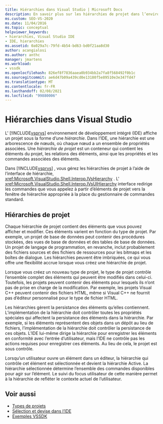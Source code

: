 ```yaml
---
title: Hiérarchies dans Visual Studio | Microsoft Docs
description: En savoir plus sur les hiérarchies de projet dans l’environnement de développement intégré (IDE) de Visual Studio qui contiennent des éléments de projet et leurs propriétés associées.
ms.custom: SEO-VS-2020
ms.date: 11/04/2016
ms.topic: conceptual
helpviewer_keywords:
- hierarchies, Visual Studio IDE
- IDE, hierarchies
ms.assetid: 0a029a7c-79fd-4b54-bd63-bd0f21aa8d30
author: acangialosi
ms.author: anthc
manager: jmartens
ms.workload:
- vssdk
ms.openlocfilehash: 826ef8f7836aaea0b934bb2a7fa8f568492f0b1c
ms.sourcegitcommit: ae6d47b09a439cd0e13180f5e89510e3e347fd47
ms.translationtype: MT
ms.contentlocale: fr-FR
ms.lasthandoff: 02/08/2021
ms.locfileid: "99880006"
---
```

# <a name="hierarchies-in-visual-studio"></a>Hiérarchies dans Visual Studio
L' [!INCLUDE[vsprvs](../../code-quality/includes/vsprvs_md.md)] environnement de développement intégré (IDE) affiche un projet sous la forme d’une *hiérarchie*. Dans l’IDE, une hiérarchie est une arborescence de nœuds, où chaque nœud a un ensemble de propriétés associées. Une *hiérarchie de projet* est un conteneur qui contient les éléments du projet, les relations des éléments, ainsi que les propriétés et les commandes associées des éléments.

 Dans [!INCLUDE[vsprvs](../../code-quality/includes/vsprvs_md.md)] , vous gérez les hiérarchies de projet à l’aide de l’interface de hiérarchie, <xref:Microsoft.VisualStudio.Shell.Interop.IVsHierarchy> . L' <xref:Microsoft.VisualStudio.Shell.Interop.IVsUIHierarchy> interface redirige les commandes que vous appelez à partir d’éléments de projet vers la fenêtre de hiérarchie appropriée à la place du gestionnaire de commandes standard.

## <a name="project-hierarchies"></a>Hiérarchies de projet
 Chaque hiérarchie de projet contient des éléments que vous pouvez afficher et modifier. Ces éléments varient en fonction du type de projet. Par exemple, un projet de base de données peut contenir des procédures stockées, des vues de base de données et des tables de base de données. Un projet de langage de programmation, en revanche, inclut probablement des fichiers sources et des fichiers de ressources pour les bitmaps et les boîtes de dialogue. Les hiérarchies peuvent être imbriquées, ce qui vous offre une flexibilité accrue lorsque vous créez une hiérarchie de projet.

 Lorsque vous créez un nouveau type de projet, le type de projet contrôle l’ensemble complet des éléments qui peuvent être modifiés dans celui-ci. Toutefois, les projets peuvent contenir des éléments pour lesquels ils n’ont pas de prise en charge de la modification. Par exemple, les projets Visual C++ peuvent contenir des fichiers HTML, même si Visual C++ ne fournit pas d’éditeur personnalisé pour le type de fichier HTML.

 Les hiérarchies gèrent la persistance des éléments qu’elles contiennent. L’implémentation de la hiérarchie doit contrôler toutes les propriétés spéciales qui affectent la persistance des éléments dans la hiérarchie. Par exemple, si les éléments représentent des objets dans un dépôt au lieu de fichiers, l’implémentation de la hiérarchie doit contrôler la persistance de ces objets. L’IDE lui-même dirige la hiérarchie pour enregistrer les éléments en conformité avec l’entrée d’utilisateur, mais l’IDE ne contrôle pas les actions requises pour enregistrer ces éléments. Au lieu de cela, le projet est sous contrôle.

 Lorsqu’un utilisateur ouvre un élément dans un éditeur, la hiérarchie qui contrôle cet élément est sélectionnée et devient la hiérarchie Active. La hiérarchie sélectionnée détermine l’ensemble des commandes disponibles pour agir sur l’élément. Le suivi du focus utilisateur de cette manière permet à la hiérarchie de refléter le contexte actuel de l’utilisateur.

## <a name="see-also"></a>Voir aussi
- [Types de projets](../../extensibility/internals/project-types.md)
- [Sélection et devise dans l’IDE](../../extensibility/internals/selection-and-currency-in-the-ide.md)
- [Exemples VSSDK](https://github.com/Microsoft/VSSDK-Extensibility-Samples)
